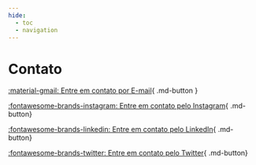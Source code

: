 ```yaml
---
hide:
  - toc
  - navigation
---
```


# Contato

[:material-gmail: Entre em contato por E-mail](mailto:contato@codaqui.dev){ .md-button }

[:fontawesome-brands-instagram: Entre em contato pelo Instagram](https://www.instagram.com/codaqui.dev/){ .md-button}

[:fontawesome-brands-linkedin: Entre em contato pelo LinkedIn](https://www.linkedin.com/company/codaqui/){ .md-button}

[:fontawesome-brands-twitter: Entre em contato pelo Twitter](https://twitter.com/codaquidev){ .md-button}
